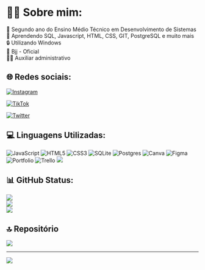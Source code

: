# 🏄‍♂️ Sobre mim:
🧠 Segundo ano do Ensino Médio Técnico em Desenvolvimento de Sistemas <br>🔎 Aprendendo SQL, Javascript, HTML, CSS, GIT, PostgreSQL e muito mais <br>🔒 Utilizando Windows <br>🥋 Bjj - Oficial <br>👨‍💻 Auxiliar administrativo


## 🌐 Redes sociais:
[![Instagram](https://img.shields.io/badge/Instagram-%23E4405F.svg?logo=Instagram&logoColor=white)](https://instagram.com/_pierridouglas) 

[![TikTok](https://img.shields.io/badge/TikTok-%23000000.svg?logo=TikTok&logoColor=white)](https://tiktok.com/@_pierridouglas ) 

[![Twitter](https://img.shields.io/badge/Twitter-%231DA1F2.svg?logo=Twitter&logoColor=white)](https://twitter.com/_pierridouglas) 

## 💻 Linguagens Utilizadas:
![JavaScript](https://img.shields.io/badge/javascript-%23323330.svg?style=for-the-badge&logo=javascript&logoColor=%23F7DF1E) ![HTML5](https://img.shields.io/badge/html5-%23E34F26.svg?style=for-the-badge&logo=html5&logoColor=white) ![CSS3](https://img.shields.io/badge/css3-%231572B6.svg?style=for-the-badge&logo=css3&logoColor=white) ![SQLite](https://img.shields.io/badge/sqlite-%2307405e.svg?style=for-the-badge&logo=sqlite&logoColor=white) ![Postgres](https://img.shields.io/badge/postgres-%23316192.svg?style=for-the-badge&logo=postgresql&logoColor=white) ![Canva](https://img.shields.io/badge/Canva-%2300C4CC.svg?style=for-the-badge&logo=Canva&logoColor=white) 	![Figma](https://img.shields.io/badge/figma-%23F24E1E.svg?style=for-the-badge&logo=figma&logoColor=white) ![Portfolio](https://img.shields.io/badge/Portfolio-%23000000.svg?style=for-the-badge&logo=firefox&logoColor=#FF7139) ![Trello](https://img.shields.io/badge/Trello-%23026AA7.svg?style=for-the-badge&logo=Trello&logoColor=white)
<img src="https://img.shields.io/badge/Git-F3501D?style=for-the-badge&logo=git&logoColor=white">


## 📊 GitHub Status:
![](https://github-readme-stats.vercel.app/api?username=Douguinhapi&theme=radical&hide_border=false&include_all_commits=true&count_private=true)<br/>
![](https://github-readme-streak-stats.herokuapp.com/?user=Douguinhapi&theme=radical&hide_border=false)<br/>
![](https://github-readme-stats.vercel.app/api/top-langs/?username=Douguinhapi&theme=radical&hide_border=false&include_all_commits=true&count_private=true&layout=compact)


## 🔝 Repositório
![](https://github-contributor-stats.vercel.app/api?username=Douguinhapi&limit=5&theme=dark&combine_all_yearly_contributions=true)

---
[![](https://visitcount.itsvg.in/api?id=Douguinhapi&icon=0&color=0)](https://visitcount.itsvg.in)

<!-- Proudly created with GPRM ( https://gprm.itsvg.in ) -->
